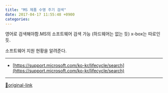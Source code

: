 ```yaml
---
title: "MS 제품 수명 주기 검색"
date: 2017-04-17 11:55:48 +0900
categories: 
---
```

  

영어로 검색해야함.MS의 소프트웨어 검색 가능 (하드웨어는 없는 듯)
x-box는 따로인듯.
  

소프트웨어 지원 현황을 알려준다.	






***
+ [https://support.microsoft.com/ko-kr/lifecycle/search](https://support.microsoft.com/ko-kr/lifecycle/search)


***
[🔗original-link](http://www.mins01.com/mh/tech/read/1070)